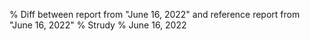 % Diff between report from "June 16, 2022" and reference report from "June 16, 2022"
% Strudy
% June 16, 2022


